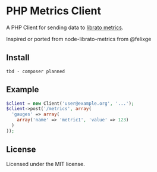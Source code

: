 # PHP Metrics Client

A PHP Client for sending data to [librato metrics][].

Inspired or ported from node-librato-metrics from @felixge

[librato metrics]: metrics.librato.com

## Install

```
tbd - composer planned
```

## Example

```php
$client = new Client('user@example.org', '...');
$client->post('/metrics', array(
  'gauges' => array(
    array('name' => 'metric1', 'value' => 123)
  )
));
```

## License

Licensed under the MIT license.